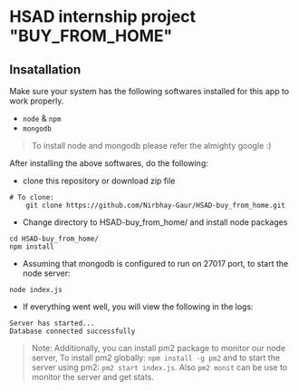 # HSAD internship project "BUY_FROM_HOME"

## Insatallation

Make sure your system has the following softwares installed for this app to work properly.

* `node` & `npm`
* `mongodb`

> To install node and mongodb please refer the almighty google :)

After installing the above softwares, do the following: 

* clone this repository or download zip file 
```
# To clone:
    git clone https://github.com/Nirbhay-Gaur/HSAD-buy_from_home.git
```
* Change directory to HSAD-buy_from_home/ and install node packages
```
cd HSAD-buy_from_home/ 
npm install
```
* Assuming that mongodb is configured to run on 27017 port, to start the node server: 
```
node index.js
```

* If everything went well, you will view the following in the logs:
```
Server has started...
Database connected successfully
```
> Note: Additionally, you can install pm2 package to monitor our node server, To install pm2 globally: `npm install -g pm2` and to start the server using pm2: `pm2 start index.js`. Also `pm2 monit` can be use to  monitor the server and get stats.

